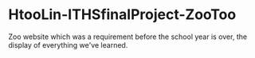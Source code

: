 # HtooLin-ITHSfinalProject-ZooToo
 Zoo website which was a requirement before the school year is over, the display of everything we've learned.
